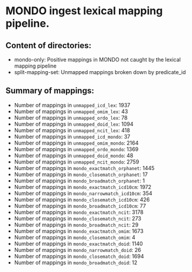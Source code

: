 # MONDO ingest lexical mapping pipeline.
## Content of directories:
* mondo-only: Positive mappings in MONDO not caught by the lexical mapping pipeline
* split-mapping-set: Unmapped mappings broken down by predicate_id
## Summary of mappings:
 * Number of mappings in `unmapped_icd_lex`: 1937
 * Number of mappings in `unmapped_omim_lex`: 43
 * Number of mappings in `unmapped_ordo_lex`: 78
 * Number of mappings in `unmapped_doid_lex`: 1094
 * Number of mappings in `unmapped_ncit_lex`: 418
 * Number of mappings in `unmapped_icd_mondo`: 37
 * Number of mappings in `unmapped_omim_mondo`: 2164
 * Number of mappings in `unmapped_ordo_mondo`: 1369
 * Number of mappings in `unmapped_doid_mondo`: 48
 * Number of mappings in `unmapped_ncit_mondo`: 2759
 * Number of mappings in `mondo_exactmatch_orphanet`: 1445
 * Number of mappings in `mondo_closematch_orphanet`: 17
 * Number of mappings in `mondo_broadmatch_orphanet`: 1
 * Number of mappings in `mondo_exactmatch_icd10cm`: 1972
 * Number of mappings in `mondo_narrowmatch_icd10cm`: 354
 * Number of mappings in `mondo_closematch_icd10cm`: 426
 * Number of mappings in `mondo_broadmatch_icd10cm`: 77
 * Number of mappings in `mondo_exactmatch_ncit`: 3178
 * Number of mappings in `mondo_closematch_ncit`: 273
 * Number of mappings in `mondo_broadmatch_ncit`: 29
 * Number of mappings in `mondo_exactmatch_omim`: 1673
 * Number of mappings in `mondo_closematch_omim`: 4
 * Number of mappings in `mondo_exactmatch_doid`: 1140
 * Number of mappings in `mondo_narrowmatch_doid`: 26
 * Number of mappings in `mondo_closematch_doid`: 1694
 * Number of mappings in `mondo_broadmatch_doid`: 12
